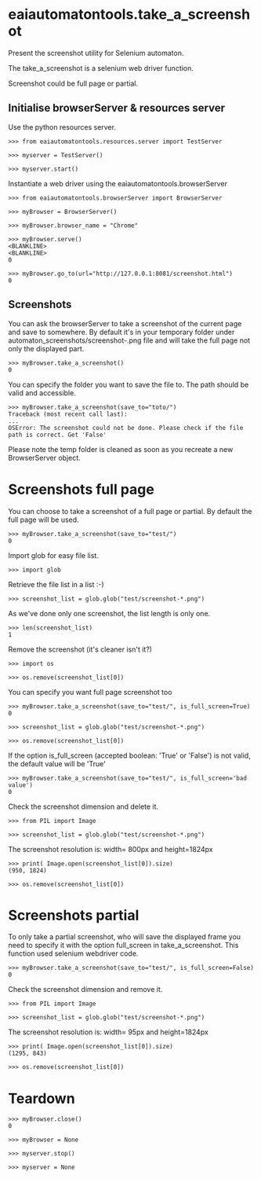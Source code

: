 # eaiautomatontools.take_a_screenshot

Present the screenshot utility for Selenium automaton.

The take_a_screenshot is a selenium web driver function.

Screenshot could be full page or partial.

## Initialise browserServer & resources server

Use the python resources server.

    >>> from eaiautomatontools.resources.server import TestServer

    >>> myserver = TestServer()

    >>> myserver.start()

Instantiate a web driver using the eaiautomatontools.browserServer

    >>> from eaiautomatontools.browserServer import BrowserServer

    >>> myBrowser = BrowserServer()

    >>> myBrowser.browser_name = "Chrome"
    
    >>> myBrowser.serve()
    <BLANKLINE>
    <BLANKLINE>
    0

    >>> myBrowser.go_to(url="http://127.0.0.1:8081/screenshot.html")
    0

## Screenshots

You can ask the browserServer to take a screenshot of the current page and save to somewhere. By default it's in your
temporary folder under automaton_screenshots/screenshot-<millisecond timestamp>.png file and will take the full page
not only the displayed part.

    >>> myBrowser.take_a_screenshot()
    0

You can specify the folder you want to save the file to. The path should be valid and accessible.

    >>> myBrowser.take_a_screenshot(save_to="toto/")
    Traceback (most recent call last):
    ...
    OSError: The screenshot could not be done. Please check if the file path is correct. Get 'False'

Please note the temp folder is cleaned as soon as you recreate a new BrowserServer object.

# Screenshots full page

You can choose to take a screenshot of a full page or partial. By default the full page will be used.

    >>> myBrowser.take_a_screenshot(save_to="test/")
    0

Import glob for easy file list.

    >>> import glob

Retrieve the file list in a list :-)

    >>> screenshot_list = glob.glob("test/screenshot-*.png")

As we've done only one screenshot, the list length is only one.

    >>> len(screenshot_list)
    1

Remove the screenshot (it's cleaner isn't it?)

    >>> import os

    >>> os.remove(screenshot_list[0])

You can specify you want full page screenshot too

    >>> myBrowser.take_a_screenshot(save_to="test/", is_full_screen=True)
    0

    >>> screenshot_list = glob.glob("test/screenshot-*.png")

    >>> os.remove(screenshot_list[0])

If the option is_full_screen (accepted boolean: 'True' or 'False') is not valid, the default value will be 'True'

    >>> myBrowser.take_a_screenshot(save_to="test/", is_full_screen='bad value')
    0

Check the screenshot dimension and delete it.

    >>> from PIL import Image

    >>> screenshot_list = glob.glob("test/screenshot-*.png")

The screenshot resolution is: width= 800px and height=1824px

    >>> print( Image.open(screenshot_list[0]).size)
    (950, 1824)

    >>> os.remove(screenshot_list[0])

# Screenshots partial

To only take a partial screenshot, who will save the displayed frame you need to specify it with the
option full_screen in take_a_screenshot. This function used selenium webdriver code.

    >>> myBrowser.take_a_screenshot(save_to="test/", is_full_screen=False)
    0

Check the screenshot dimension and remove it.

    >>> from PIL import Image

    >>> screenshot_list = glob.glob("test/screenshot-*.png")

The screenshot resolution is: width= 95px and height=1824px

    >>> print( Image.open(screenshot_list[0]).size)
    (1295, 843)

    >>> os.remove(screenshot_list[0])

# Teardown

    >>> myBrowser.close()
    0

    >>> myBrowser = None

    >>> myserver.stop()

    >>> myserver = None

